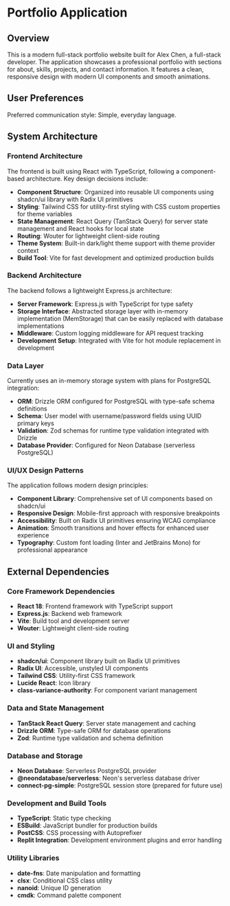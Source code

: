 # Portfolio Application

## Overview

This is a modern full-stack portfolio website built for Alex Chen, a full-stack developer. The application showcases a professional portfolio with sections for about, skills, projects, and contact information. It features a clean, responsive design with modern UI components and smooth animations.

## User Preferences

Preferred communication style: Simple, everyday language.

## System Architecture

### Frontend Architecture
The frontend is built using React with TypeScript, following a component-based architecture. Key design decisions include:

- **Component Structure**: Organized into reusable UI components using shadcn/ui library with Radix UI primitives
- **Styling**: Tailwind CSS for utility-first styling with CSS custom properties for theme variables
- **State Management**: React Query (TanStack Query) for server state management and React hooks for local state
- **Routing**: Wouter for lightweight client-side routing
- **Theme System**: Built-in dark/light theme support with theme provider context
- **Build Tool**: Vite for fast development and optimized production builds

### Backend Architecture
The backend follows a lightweight Express.js architecture:

- **Server Framework**: Express.js with TypeScript for type safety
- **Storage Interface**: Abstracted storage layer with in-memory implementation (MemStorage) that can be easily replaced with database implementations
- **Middleware**: Custom logging middleware for API request tracking
- **Development Setup**: Integrated with Vite for hot module replacement in development

### Data Layer
Currently uses an in-memory storage system with plans for PostgreSQL integration:

- **ORM**: Drizzle ORM configured for PostgreSQL with type-safe schema definitions
- **Schema**: User model with username/password fields using UUID primary keys
- **Validation**: Zod schemas for runtime type validation integrated with Drizzle
- **Database Provider**: Configured for Neon Database (serverless PostgreSQL)

### UI/UX Design Patterns
The application follows modern design principles:

- **Component Library**: Comprehensive set of UI components based on shadcn/ui
- **Responsive Design**: Mobile-first approach with responsive breakpoints
- **Accessibility**: Built on Radix UI primitives ensuring WCAG compliance
- **Animation**: Smooth transitions and hover effects for enhanced user experience
- **Typography**: Custom font loading (Inter and JetBrains Mono) for professional appearance

## External Dependencies

### Core Framework Dependencies
- **React 18**: Frontend framework with TypeScript support
- **Express.js**: Backend web framework
- **Vite**: Build tool and development server
- **Wouter**: Lightweight client-side routing

### UI and Styling
- **shadcn/ui**: Component library built on Radix UI primitives
- **Radix UI**: Accessible, unstyled UI components
- **Tailwind CSS**: Utility-first CSS framework
- **Lucide React**: Icon library
- **class-variance-authority**: For component variant management

### Data and State Management
- **TanStack React Query**: Server state management and caching
- **Drizzle ORM**: Type-safe ORM for database operations
- **Zod**: Runtime type validation and schema definition

### Database and Storage
- **Neon Database**: Serverless PostgreSQL provider
- **@neondatabase/serverless**: Neon's serverless database driver
- **connect-pg-simple**: PostgreSQL session store (prepared for future use)

### Development and Build Tools
- **TypeScript**: Static type checking
- **ESBuild**: JavaScript bundler for production builds
- **PostCSS**: CSS processing with Autoprefixer
- **Replit Integration**: Development environment plugins and error handling

### Utility Libraries
- **date-fns**: Date manipulation and formatting
- **clsx**: Conditional CSS class utility
- **nanoid**: Unique ID generation
- **cmdk**: Command palette component